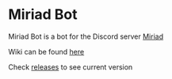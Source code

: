 # Miriad Bot

Miriad Bot is a bot for the Discord server [Miriad](https://discord.gg/HZbQ4NttdC)

Wiki can be found [here](https://github.com/DankBoi293/miriad/wiki)

Check [releases](https://github.com/DankBoi293/miriad/releases) to see current version

